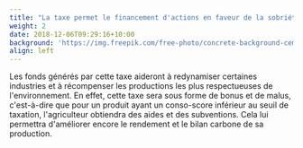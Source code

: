 ```yaml
---
title: "La taxe permet le financement d'actions en faveur de la sobriété énergétique"
weight: 2
date: 2018-12-06T09:29:16+10:00
background: 'https://img.freepik.com/free-photo/concrete-background-cement-texture-with-blank-space_53876-108434.jpg?w=2000'
align: left
---
```


Les fonds générés par cette taxe aideront à redynamiser certaines industries et à récompenser les productions les plus respectueuses de l'environnement. En effet, cette taxe sera sous forme de bonus et de malus, c'est-à-dire que pour un produit ayant un conso-score inférieur au seuil de taxation, l'agriculteur obtiendra des aides et des subventions. Cela lui permettra d'améliorer encore le rendement et le bilan carbone de sa production.
